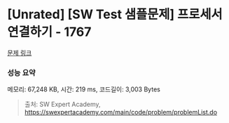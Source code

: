 # [Unrated] [SW Test 샘플문제] 프로세서 연결하기 - 1767 

[문제 링크](https://swexpertacademy.com/main/code/problem/problemDetail.do?contestProbId=AV4suNtaXFEDFAUf) 

### 성능 요약

메모리: 67,248 KB, 시간: 219 ms, 코드길이: 3,003 Bytes



> 출처: SW Expert Academy, https://swexpertacademy.com/main/code/problem/problemList.do